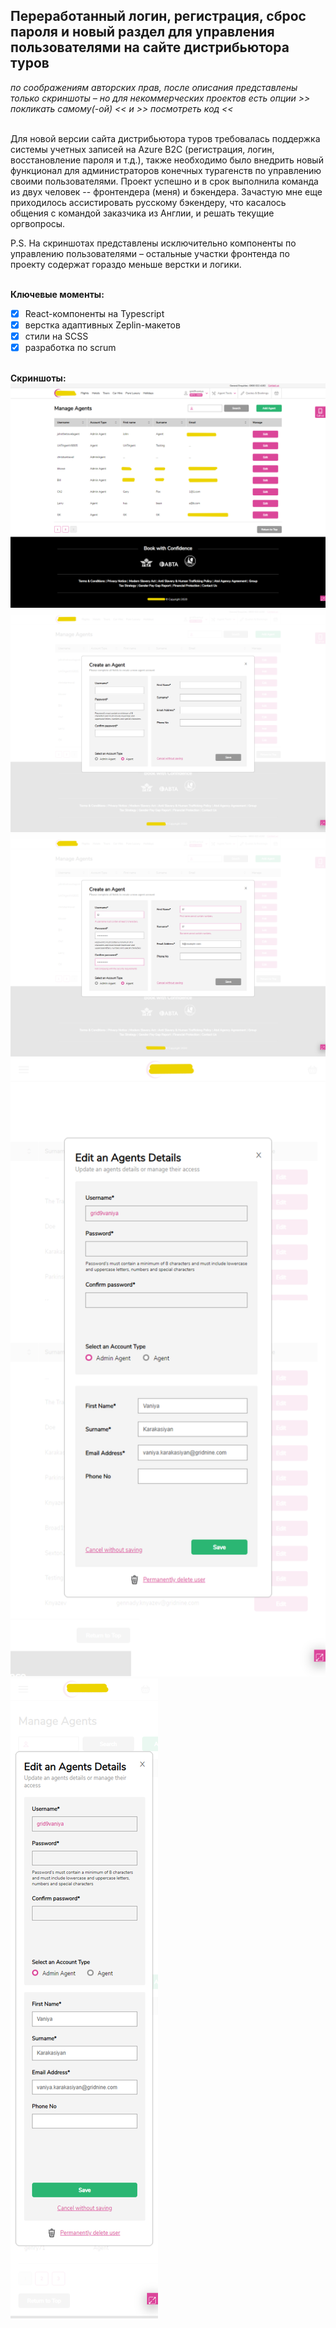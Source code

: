 ## Переработанный логин, регистрация, сброс пароля и новый раздел для управления пользователями на сайте дистрибьютора туров
*по соображениям авторских прав, после описания представлены только скриншоты &ndash; но для некоммерческих проектов есть опции >> покликать самому(-ой) << и >> посмотреть код <<*

\
Для новой версии сайта дистрибьютора туров требовалась поддержка системы учетных записей на Azure B2C (регистрация, логин, восстановление пароля и т.д.), также необходимо было внедрить новый функционал для администраторов конечных турагенств по управлению своими пользователями. Проект успешно и в срок выполнила команда из двух человек -- фронтендера (меня) и бэкендера. Зачастую мне еще приходилось ассистировать русскому бэкендеру, что касалось общения с командой заказчика из Англии, и решать текущие оргвопросы.

P.S. На скриншотах представлены исключительно компоненты по управлению пользователями &ndash; остальные участки фронтенда по проекту содержат гораздо меньше верстки и логики.

\
**Ключевые моменты:**
- [x] React-компоненты на Typescript
- [x] верстка адаптивных Zeplin-макетов
- [x] стили на SCSS
- [x] разработка по scrum

\
**Скриншоты:**
\
![01](01.png)
\
![02](02.png)
\
![03](03.png)
\
![04](04.png)
\
![05](05.png)